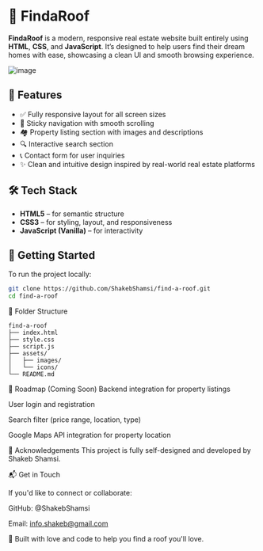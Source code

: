 # 🏡 FindaRoof

**FindaRoof** is a modern, responsive real estate website built entirely using **HTML**, **CSS**, and **JavaScript**. It’s designed to help users find their dream homes with ease, showcasing a clean UI and smooth browsing experience.

![image](https://github.com/user-attachments/assets/8b903e90-d9a4-474c-99bf-d2d7e403d219)

## 🌟 Features

- ✅ Fully responsive layout for all screen sizes
- 🧭 Sticky navigation with smooth scrolling
- 🏘️ Property listing section with images and descriptions
- 🔍 Interactive search section
- 📞 Contact form for user inquiries
- ✨ Clean and intuitive design inspired by real-world real estate platforms

## 🛠️ Tech Stack

- **HTML5** – for semantic structure
- **CSS3** – for styling, layout, and responsiveness
- **JavaScript (Vanilla)** – for interactivity

## 🚀 Getting Started

To run the project locally:

```bash
git clone https://github.com/ShakebShamsi/find-a-roof.git
cd find-a-roof
```
📁 Folder Structure
```
find-a-roof
├── index.html
├── style.css
├── script.js
├── assets/
│   ├── images/
│   └── icons/
└── README.md
```

🎯 Roadmap (Coming Soon)
Backend integration for property listings

User login and registration

Search filter (price range, location, type)

Google Maps API integration for property location

🙌 Acknowledgements
This project is fully self-designed and developed by Shakeb Shamsi.

📬 Get in Touch

If you'd like to connect or collaborate:

GitHub: @ShakebShamsi

Email: info.shakeb@gmail.com

🖤 Built with love and code to help you find a roof you'll love.



